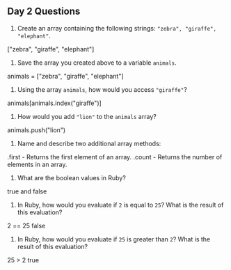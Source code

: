 ## Day 2 Questions

1. Create an array containing the following strings: `"zebra", "giraffe", "elephant"`.

["zebra", "giraffe", "elephant"]

  1. Save the array you created above to a variable `animals`.

animals = ["zebra", "giraffe", "elephant"]

1. Using the array `animals`, how would you access `"giraffe"`?

animals[animals.index("giraffe")]

1. How would you add `"lion"` to the `animals` array?

animals.push("lion")

1. Name and describe two additional array methods:

.first - Returns the first element of an array.
.count - Returns the number of elements in an array.

1. What are the boolean values in Ruby?

true and false

1. In Ruby, how would you evaluate if `2` is equal to `25`? What is the result of this evaluation?

2 == 25
false

1. In Ruby, how would you evaluate if `25` is greater than `2`? What is the result of this evaluation?

25 > 2
true
